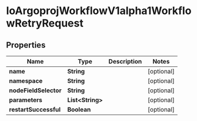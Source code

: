 

# IoArgoprojWorkflowV1alpha1WorkflowRetryRequest


## Properties

Name | Type | Description | Notes
------------ | ------------- | ------------- | -------------
**name** | **String** |  |  [optional]
**namespace** | **String** |  |  [optional]
**nodeFieldSelector** | **String** |  |  [optional]
**parameters** | **List&lt;String&gt;** |  |  [optional]
**restartSuccessful** | **Boolean** |  |  [optional]



